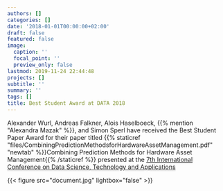 ```yaml
---
authors: []
categories: []
date: '2018-01-01T00:00:00+02:00'
draft: false
featured: false
image:
  caption: ''
  focal_point: ''
  preview_only: false
lastmod: 2019-11-24 22:44:48
projects: []
subtitle: ''
summary: ''
tags: []
title: Best Student Award at DATA 2018
---
```


Alexander Wurl, Andreas Falkner, Alois Haselboeck, {{% mention "Alexandra Mazak" %}},
and Simon Sperl have received the Best Student Paper Award for their paper titled 
{{% staticref "files/CombiningPredictionMethodsforHardwareAssetManagement.pdf" "newtab" %}}Combining Prediction Methods for Hardware Asset Management{{% /staticref %}}
presented at the [7th International Conference on Data Science, Technology and Applications](http://www.dataconference.org/PreviousAwards.aspx)

{{< figure src="document.jpg" lightbox="false" >}}
